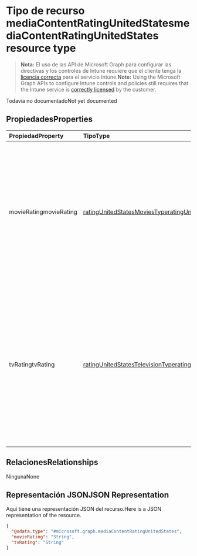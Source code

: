 # <a name="mediacontentratingunitedstates-resource-type"></a><span data-ttu-id="0976e-101">Tipo de recurso mediaContentRatingUnitedStates</span><span class="sxs-lookup"><span data-stu-id="0976e-101">mediaContentRatingUnitedStates resource type</span></span>

> <span data-ttu-id="0976e-102">**Nota:** El uso de las API de Microsoft Graph para configurar las directivas y los controles de Intune requiere que el cliente tenga la [licencia correcta](https://go.microsoft.com/fwlink/?linkid=839381) para el servicio Intune.</span><span class="sxs-lookup"><span data-stu-id="0976e-102">**Note:** Using the Microsoft Graph APIs to configure Intune controls and policies still requires that the Intune service is [correctly licensed](https://go.microsoft.com/fwlink/?linkid=839381) by the customer.</span></span>

<span data-ttu-id="0976e-103">Todavía no documentado</span><span class="sxs-lookup"><span data-stu-id="0976e-103">Not yet documented</span></span>
## <a name="properties"></a><span data-ttu-id="0976e-104">Propiedades</span><span class="sxs-lookup"><span data-stu-id="0976e-104">Properties</span></span>
|<span data-ttu-id="0976e-105">Propiedad</span><span class="sxs-lookup"><span data-stu-id="0976e-105">Property</span></span>|<span data-ttu-id="0976e-106">Tipo</span><span class="sxs-lookup"><span data-stu-id="0976e-106">Type</span></span>|<span data-ttu-id="0976e-107">Descripción</span><span class="sxs-lookup"><span data-stu-id="0976e-107">Description</span></span>|
|:---|:---|:---|
|<span data-ttu-id="0976e-108">movieRating</span><span class="sxs-lookup"><span data-stu-id="0976e-108">movieRating</span></span>|[<span data-ttu-id="0976e-109">ratingUnitedStatesMoviesType</span><span class="sxs-lookup"><span data-stu-id="0976e-109">ratingUnitedStatesMoviesType</span></span>](../resources/intune_deviceconfig_ratingunitedstatesmoviestype.md)|<span data-ttu-id="0976e-110">Calificación de películas seleccionada para Estados Unidos.</span><span class="sxs-lookup"><span data-stu-id="0976e-110">Movies rating selected for United States Possible values are: , , , , , , .</span></span> <span data-ttu-id="0976e-111">Los valores posibles son `allAllowed`, `allBlocked`, `general`, `parentalGuidance`, `parentalGuidance13`, `restricted` y `adults`.</span><span class="sxs-lookup"><span data-stu-id="0976e-111">The possible values are `allAllowed`, `allBlocked`, `general`, `parentalGuidance`, `parentalGuidance13`, `restricted`, `adults`, , , , , or .</span></span>|
|<span data-ttu-id="0976e-112">tvRating</span><span class="sxs-lookup"><span data-stu-id="0976e-112">tvRating</span></span>|[<span data-ttu-id="0976e-113">ratingUnitedStatesTelevisionType</span><span class="sxs-lookup"><span data-stu-id="0976e-113">ratingUnitedStatesTelevisionType</span></span>](../resources/intune_deviceconfig_ratingunitedstatestelevisiontype.md)|<span data-ttu-id="0976e-114">Clasificación de TV seleccionada para Estados Unidos.</span><span class="sxs-lookup"><span data-stu-id="0976e-114">TV rating selected for United States Possible values are: , , , , , , , .</span></span> <span data-ttu-id="0976e-115">Los valores posibles son: `allAllowed`, `allBlocked`, `childrenAll`, `childrenAbove7`, `general`, `parentalGuidance`, `childrenAbove14` y `adults`.</span><span class="sxs-lookup"><span data-stu-id="0976e-115">The possible values are `allAllowed`, `allBlocked`, `childrenAll`, `childrenAbove7`, `general`, `parentalGuidance`, `childrenAbove14`, `adults`, , , , or .</span></span>|

## <a name="relationships"></a><span data-ttu-id="0976e-116">Relaciones</span><span class="sxs-lookup"><span data-stu-id="0976e-116">Relationships</span></span>
<span data-ttu-id="0976e-117">Ninguna</span><span class="sxs-lookup"><span data-stu-id="0976e-117">None</span></span>
## <a name="json-representation"></a><span data-ttu-id="0976e-118">Representación JSON</span><span class="sxs-lookup"><span data-stu-id="0976e-118">JSON Representation</span></span>
<span data-ttu-id="0976e-119">Aquí tiene una representación JSON del recurso.</span><span class="sxs-lookup"><span data-stu-id="0976e-119">Here is a JSON representation of the resource.</span></span>
<!-- {
  "blockType": "resource",
  "@odata.type": "microsoft.graph.mediaContentRatingUnitedStates"
}
-->
``` json
{
  "@odata.type": "#microsoft.graph.mediaContentRatingUnitedStates",
  "movieRating": "String",
  "tvRating": "String"
}
```




